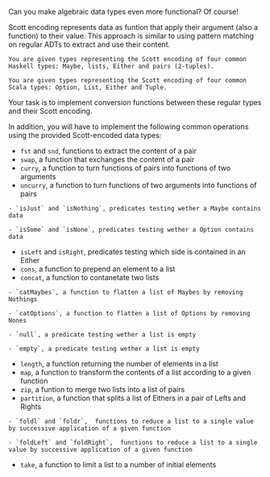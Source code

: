 Can you make algebraic data types even more functional? Of course!

Scott encoding represents data as funtion that apply their argument (also a function) to their value. This approach is similar to using pattern matching on regular ADTs to extract and use their content.

```if:haskell
You are given types representing the Scott encoding of four common Haskell types: Maybe, lists, Either and pairs (2-tuples). 
```
```if:scala
You are given types representing the Scott encoding of four common Scala types: Option, List, Either and Tuple. 
```
Your task is to implement conversion functions between these regular types and their Scott encoding.

In addition, you will have to implement the following common operations using the provided Scott-encoded data types:
- `fst` and `snd`, functions to extract the content of a pair
- `swap`, a function that exchanges the content of a pair
- `curry`, a function to turn functions of pairs into functions of two arguments
- `uncurry`, a function to turn functions of two arguments into functions of pairs

```if:haskell
- `isJust` and `isNothing`, predicates testing wether a Maybe contains data
```
```if:scala
- `isSome` and `isNone`, predicates testing wether a Option contains data
```
- `isLeft` and `isRight`, predicates testing which side is contained in an Either
- `cons`, a function to prepend an element to a list
- `concat`, a function to contanetate two lists

```if:haskell
- `catMaybes`, a function to flatten a list of Maybes by removing Nothings
```
```if:scala
- `catOptions`, a function to flatten a list of Options by removing Nones
```

```if:haskell
- `null`, a predicate testing wether a list is empty
```
```if:scala
- `empty`, a predicate testing wether a list is empty
```
- `length`, a function returning the number of elements in a list
- `map`, a function to transform the contents of a list according to a given function
- `zip`, a funtion to merge two lists into a list of pairs
- `partition`, a function that splits a list of Eithers in a pair of Lefts and Rights

```if:haskell
- `foldl` and `foldr`,  functions to reduce a list to a single value by successive application of a given function
```
```if:scala
- `foldLeft` and `foldRight`,  functions to reduce a list to a single value by successive application of a given function
```
- `take`, a function to limit a list to a number of initial elements